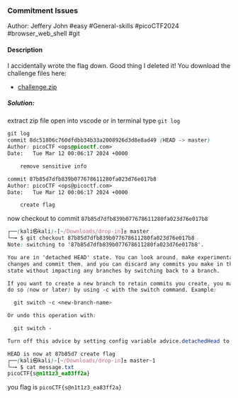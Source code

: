 ### Commitment Issues

Author: Jeffery John
#easy #General-skills #picoCTF2024 #browser_web_shell #git 
#### Description

I accidentally wrote the flag down. Good thing I deleted it! You download the challenge files here:

- [challenge.zip](https://artifacts.picoctf.net/c_titan/136/challenge.zip)
##### Solution:
extract zip file
open into vscode or in terminal type `git log`
```css
git log                                                     
commit 8dc51806c760dfdbb34b33a2008926d3d8e8ad49 (HEAD -> master)
Author: picoCTF <ops@picoctf.com>
Date:   Tue Mar 12 00:06:17 2024 +0000

    remove sensitive info

commit 87b85d7dfb839b077678611280fa023d76e017b8
Author: picoCTF <ops@picoctf.com>
Date:   Tue Mar 12 00:06:17 2024 +0000

    create flag
```

now checkout to commit `87b85d7dfb839b077678611280fa023d76e017b8`
```css
┌──(kali㉿kali)-[~/Downloads/drop-in]± master
└─╼ $ git checkout 87b85d7dfb839b077678611280fa023d76e017b8       
Note: switching to '87b85d7dfb839b077678611280fa023d76e017b8'.

You are in 'detached HEAD' state. You can look around, make experimental
changes and commit them, and you can discard any commits you make in this
state without impacting any branches by switching back to a branch.

If you want to create a new branch to retain commits you create, you may
do so (now or later) by using -c with the switch command. Example:

  git switch -c <new-branch-name>

Or undo this operation with:

  git switch -

Turn off this advice by setting config variable advice.detachedHead to false

HEAD is now at 87b85d7 create flag  
┌──(kali㉿kali)-[~/Downloads/drop-in]± master~1
└─╼ $ cat message.txt     
picoCTF{s@n1t1z3_ea83ff2a}
```
you flag is `picoCTF{s@n1t1z3_ea83ff2a}`
